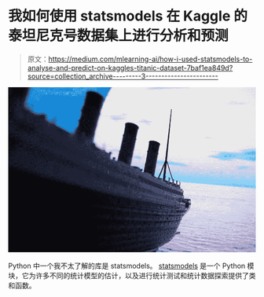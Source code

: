 # 我如何使用 statsmodels 在 Kaggle 的泰坦尼克号数据集上进行分析和预测

> 原文：<https://medium.com/mlearning-ai/how-i-used-statsmodels-to-analyse-and-predict-on-kaggles-titanic-dataset-7baf1ea849d?source=collection_archive---------3----------------------->

![](img/04398eeb3312c3c7e7893e8a53492e35.png)

Python 中一个我不太了解的库是 statsmodels。 [statsmodels](https://www.statsmodels.org/stable/about.html#about-statsmodels) 是一个 Python 模块，它为许多不同的统计模型的估计，以及进行统计测试和统计数据探索提供了类和函数。